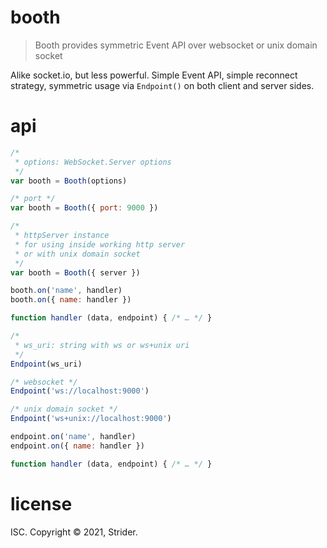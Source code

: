 # booth

> Booth provides symmetric Event API over websocket or unix domain socket

Alike socket.io, but less powerful. Simple Event API, simple reconnect strategy,
symmetric usage via `Endpoint()` on both client and server sides.

# api
```js
/*
 * options: WebSocket.Server options
 */
var booth = Booth(options)

/* port */
var booth = Booth({ port: 9000 })

/*
 * httpServer instance
 * for using inside working http server
 * or with unix domain socket
 */
var booth = Booth({ server })

booth.on('name', handler)
booth.on({ name: handler })

function handler (data, endpoint) { /* … */ }

/*
 * ws_uri: string with ws or ws+unix uri
 */
Endpoint(ws_uri)

/* websocket */
Endpoint('ws://localhost:9000')

/* unix domain socket */
Endpoint('ws+unix://localhost:9000')

endpoint.on('name', handler)
endpoint.on({ name: handler })

function handler (data, endpoint) { /* … */ }
```

# license
ISC.
Copyright © 2021, Strider.
